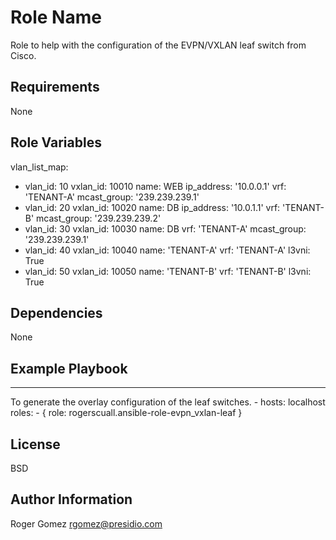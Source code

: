 Role Name
=========

Role to help with the configuration of the EVPN/VXLAN leaf switch from Cisco.

Requirements
------------

None

Role Variables
--------------

vlan_list_map:
 - vlan_id: 10
   vxlan_id: 10010
   name: WEB
   ip_address: '10.0.0.1'
   vrf: 'TENANT-A'
   mcast_group: '239.239.239.1'
 - vlan_id: 20
   vxlan_id: 10020
   name: DB
   ip_address: '10.0.1.1'
   vrf: 'TENANT-B'
   mcast_group: '239.239.239.2'
 - vlan_id: 30
   vxlan_id: 10030
   name: DB
   vrf: 'TENANT-A'
   mcast_group: '239.239.239.1'
 - vlan_id: 40
   vxlan_id: 10040
   name: 'TENANT-A'
   vrf: 'TENANT-A'
   l3vni: True
 - vlan_id: 50
   vxlan_id: 10050
   name: 'TENANT-B'
   vrf: 'TENANT-B'
   l3vni: True

Dependencies
------------

None


Example Playbook
----------------
---
To generate the overlay configuration of the leaf switches.
    - hosts: localhost
      roles:
         - { role: rogerscuall.ansible-role-evpn_vxlan-leaf }

License
-------

BSD

Author Information
------------------

Roger Gomez rgomez@presidio.com
